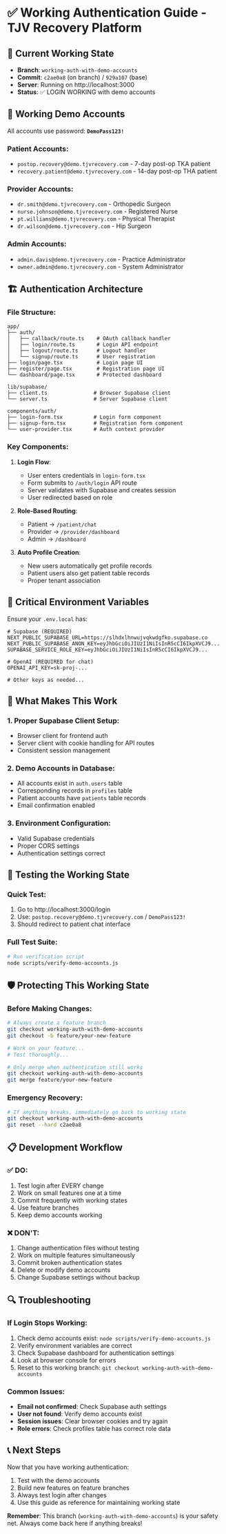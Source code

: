 # ✅ Working Authentication Guide - TJV Recovery Platform

## 🎯 **Current Working State**
- **Branch**: `working-auth-with-demo-accounts`
- **Commit**: `c2ae0a8` (on branch) / `929a107` (base)
- **Server**: Running on http://localhost:3000
- **Status**: ✅ LOGIN WORKING with demo accounts

## 🔑 **Working Demo Accounts**

All accounts use password: **`DemoPass123!`**

### Patient Accounts:
- `postop.recovery@demo.tjvrecovery.com` - 7-day post-op TKA patient
- `recovery.patient@demo.tjvrecovery.com` - 14-day post-op THA patient

### Provider Accounts:
- `dr.smith@demo.tjvrecovery.com` - Orthopedic Surgeon
- `nurse.johnson@demo.tjvrecovery.com` - Registered Nurse
- `pt.williams@demo.tjvrecovery.com` - Physical Therapist
- `dr.wilson@demo.tjvrecovery.com` - Hip Surgeon

### Admin Accounts:
- `admin.davis@demo.tjvrecovery.com` - Practice Administrator
- `owner.admin@demo.tjvrecovery.com` - System Administrator

## 🏗️ **Authentication Architecture**

### File Structure:
```
app/
├── auth/
│   ├── callback/route.ts    # OAuth callback handler
│   ├── login/route.ts       # Login API endpoint
│   ├── logout/route.ts      # Logout handler
│   └── signup/route.ts      # User registration
├── login/page.tsx           # Login page UI
├── register/page.tsx        # Registration page UI
└── dashboard/page.tsx       # Protected dashboard

lib/supabase/
├── client.ts               # Browser Supabase client
└── server.ts               # Server Supabase client

components/auth/
├── login-form.tsx          # Login form component
├── signup-form.tsx         # Registration form component
└── user-provider.tsx       # Auth context provider
```

### Key Components:

1. **Login Flow**: 
   - User enters credentials in `login-form.tsx`
   - Form submits to `/auth/login` API route
   - Server validates with Supabase and creates session
   - User redirected based on role

2. **Role-Based Routing**:
   - Patient → `/patient/chat`
   - Provider → `/provider/dashboard`
   - Admin → `/dashboard`

3. **Auto Profile Creation**:
   - New users automatically get profile records
   - Patient users also get patient table records
   - Proper tenant association

## 🔧 **Critical Environment Variables**

Ensure your `.env.local` has:
```env
# Supabase (REQUIRED)
NEXT_PUBLIC_SUPABASE_URL=https://slhdxlhnwujvqkwdgfko.supabase.co
NEXT_PUBLIC_SUPABASE_ANON_KEY=eyJhbGciOiJIUzI1NiIsInR5cCI6IkpXVCJ9...
SUPABASE_SERVICE_ROLE_KEY=eyJhbGciOiJIUzI1NiIsInR5cCI6IkpXVCJ9...

# OpenAI (REQUIRED for chat)
OPENAI_API_KEY=sk-proj-...

# Other keys as needed...
```

## 🚨 **What Makes This Work**

### 1. **Proper Supabase Client Setup**:
- Browser client for frontend auth
- Server client with cookie handling for API routes
- Consistent session management

### 2. **Demo Accounts in Database**:
- All accounts exist in `auth.users` table
- Corresponding records in `profiles` table
- Patient accounts have `patients` table records
- Email confirmation enabled

### 3. **Environment Configuration**:
- Valid Supabase credentials
- Proper CORS settings
- Authentication settings correct

## 🧪 **Testing the Working State**

### Quick Test:
1. Go to http://localhost:3000/login
2. Use: `postop.recovery@demo.tjvrecovery.com` / `DemoPass123!`
3. Should redirect to patient chat interface

### Full Test Suite:
```bash
# Run verification script
node scripts/verify-demo-accounts.js
```

## 🛡️ **Protecting This Working State**

### Before Making Changes:
```bash
# Always create a feature branch
git checkout working-auth-with-demo-accounts
git checkout -b feature/your-new-feature

# Work on your feature...
# Test thoroughly...

# Only merge when authentication still works
git checkout working-auth-with-demo-accounts
git merge feature/your-new-feature
```

### Emergency Recovery:
```bash
# If anything breaks, immediately go back to working state
git checkout working-auth-with-demo-accounts
git reset --hard c2ae0a8
```

## 📋 **Development Workflow**

### ✅ **DO**:
1. Test login after EVERY change
2. Work on small features one at a time
3. Commit frequently with working states
4. Use feature branches
5. Keep demo accounts working

### ❌ **DON'T**:
1. Change authentication files without testing
2. Work on multiple features simultaneously
3. Commit broken authentication states
4. Delete or modify demo accounts
5. Change Supabase settings without backup

## 🔍 **Troubleshooting**

### If Login Stops Working:
1. Check demo accounts exist: `node scripts/verify-demo-accounts.js`
2. Verify environment variables are correct
3. Check Supabase dashboard for authentication settings
4. Look at browser console for errors
5. Reset to this working branch: `git checkout working-auth-with-demo-accounts`

### Common Issues:
- **Email not confirmed**: Check Supabase auth settings
- **User not found**: Verify demo accounts exist
- **Session issues**: Clear browser cookies and try again
- **Role errors**: Check profiles table has correct role data

## 📞 **Next Steps**

Now that you have working authentication:
1. Test with the demo accounts
2. Build new features on feature branches
3. Always test login after changes
4. Use this guide as reference for maintaining working state

**Remember**: This branch (`working-auth-with-demo-accounts`) is your safety net. Always come back here if anything breaks!